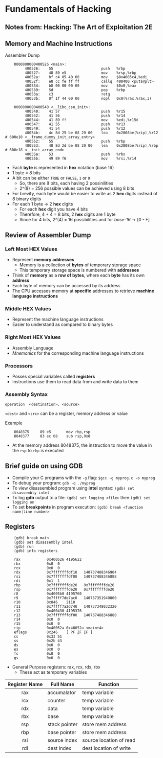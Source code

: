 # Fundamentals of Hacking
## Notes from: Hacking: The Art of Exploitation 2E

## Memory and Machine Instructions
Assembler Dump
```assembly
	0000000000400526 <main>:
 		 400526:	55                   	push   %rbp
 		 400527:	48 89 e5             	mov    %rsp,%rbp
 		 40052a:	bf c4 05 40 00       	mov    $0x4005c4,%edi
		 40052f:	e8 cc fe ff ff       	callq  400400 <puts@plt>
 		 400534:	b8 00 00 00 00       	mov    $0x0,%eax
 		 400539:	5d                   	pop    %rbp
 		 40053a:	c3                   	retq   
 		 40053b:	0f 1f 44 00 00       	nopl   0x0(%rax,%rax,1)

	0000000000400540 <__libc_csu_init>:
 		 400540:	41 57                	push   %r15
 		 400542:	41 56                	push   %r14
 		 400544:	41 89 ff             	mov    %edi,%r15d
 		 400547:	41 55                	push   %r13
 		 400549:	41 54                	push   %r12
 		 40054b:	4c 8d 25 be 08 20 00 	lea    0x2008be(%rip),%r12        # 600e10 <__frame_dummy_init_array_entry>
 		 400552:	55                   	push   %rbp
 		 400553:	48 8d 2d be 08 20 00 	lea    0x2008be(%rip),%rbp        # 600e18 <__init_array_end>
 		 40055a:	53                   	push   %rbx
 		 40055b:	49 89 f6             	mov    %rsi,%r14
```

+ Each **byte** is represented in **hex** notation (base 16)
+ 1 byte = 8 bits
+ A bit can be either `TRUE` or `FALSE`, `1` or `0`
	+ So, there are 8 bits, each having 2 possinilities
	+ 2^(8) = 256 possible values can be achieved using 8 bits
+ For brevity, each byte would be easier to write as 2 **hex** digits instead of 8 binary digits
+ For each 1 byte -> 2 **hex** digits
	+ For each **hex** digit you have 4 bits
	+ Therefore, 4 + 4 = 8 bits, 2 **hex** digits are 1 byte
	+ Since for 4 bits, 2^(4) = 16 possibilities and for *base-16* -> [0 - F]

## Review of Assembler Dump
### Left Most HEX Values
+ Represent **memory addresses**
	+ Memory is a collection of **bytes** of temporary storage space
	+ This temporary storage space is numbered with **addresses**
+ Think of **memory** as a **row of bytes**, where each **byte** has its own **address**
+ Each byte of memory can be accessed by its address
+ The CPU accesses memory at **specific** addresses to retrieve **machine language instructions**


### Middle HEX Values
+ Represent the machine language instructions
+ Easier to understand as compared to binary bytes


### Right Most HEX Values
+ Assembly Language
+ *Mnemonics* for the corresponding machine language instructions


### Processors
+ Posses special variables called **registers**
+ Instructions use them to read data from and write data to them


### Assembly Syntax
`operation	<destination>, <source>`

`<dest>` and `<src>` can be a register, memory address or value

Example
```assembly
	8048375		89 e5		mov rbp,rsp
	8048377		83 ec 08	sub rsp,0x8
```

+ At the memory address 8048375, the instruction to move the value in the `rsp` to `rbp` is executed


## Brief guide on using GDB
+ Compile your C programs with the `-g` flag: `$gcc -g myprog.c -o myprog`
+ To debug your program: `gdb -q ./myprog`
+ To view disassembled program using **intel** syntax: `(gdb) set disassembly intel`
+ To log **gdb** output to a file: `(gdb) set logging <file>` then `(gdb) set logging on`
+ To set **breakpoints** in program execution: `(gdb) break <function name|line number>`


## Registers
```assembly
	(gdb) break main
	(gdb) set disassembly intel
	(gdb) run
	(gdb) info registers

	rax            0x400526	4195622
	rbx            0x0	0
	rcx            0x0	0
	rdx            0x7fffffffdf18	140737488346904
	rsi            0x7fffffffdf08	140737488346888
	rdi            0x1	1
	rbp            0x7fffffffde20	0x7fffffffde20
	rsp            0x7fffffffde20	0x7fffffffde20
	r8             0x4005b0	4195760
	r9             0x7ffff7de7ac0	140737351940800
	r10            0x846	2118
	r11            0x7ffff7a2d740	140737348032320
	r12            0x400430	4195376
	r13            0x7fffffffdf00	140737488346880
	r14            0x0	0
	r15            0x0	0
	rip            0x40052a	0x40052a <main+4>
	eflags         0x246	[ PF ZF IF ]
	cs             0x33	51
	ss             0x2b	43
	ds             0x0	0
	es             0x0	0
	fs             0x0	0
	gs             0x0	0
```

+ General Purpose registers: rax, rcx, rdx, rbx
	+ These act as temporary variables

| Register Name   | Full Name     | Function 		     |
|:---------------:|---------------|--------------------------|
| rax	 	  | accumalator   | temp variable	     |
| rcx   	  | counter       | temp variable	     |
| rdx	          | data	  | temp variable	     |
| rbx		  | base 	  | temp variable	     |
| rsp		  | stack pointer | store mem address	     | 
| rbp		  | base pointer  | store mem address 	     |
| rsi		  | source index  | source location of read  |
| rdi		  | dest index    | dest location of write   |
